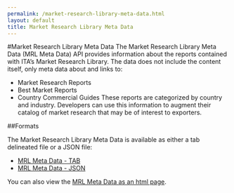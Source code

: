 ```yaml
---
permalink: /market-research-library-meta-data.html
layout: default
title: Market Research Library Meta Data
---
```


#Market Research Library Meta Data
The Market Research Library Meta Data (MRL Meta Data) API provides information about the reports contained with ITA’s Market Research Library.  The data does not include the content itself, only meta data about and links to:
* Market Research Reports
* Best Market Reports
* Country Commercial Guides
These reports are categorized by country and industry.  Developers can use this information to augment their catalog of market research that may be of interest to exporters.

##Formats

The Market Research Library Meta Data is available as either a tab delineated file or a JSON file:
* [MRL Meta Data - TAB](/data/marketResearchLibrary.tab)
* [MRL Meta Data - JSON](/data/marketResearchLibrary.json)

You can also view the [MRL Meta Data as an html page](/data/marketResearchLibrary.html).
